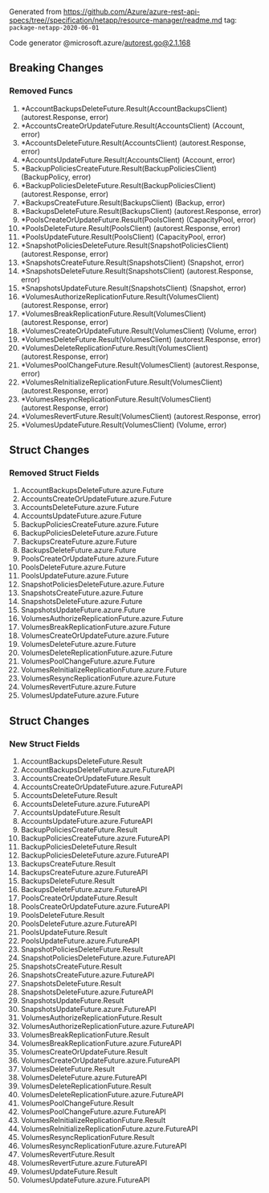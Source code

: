 Generated from https://github.com/Azure/azure-rest-api-specs/tree//specification/netapp/resource-manager/readme.md tag: `package-netapp-2020-06-01`

Code generator @microsoft.azure/autorest.go@2.1.168

## Breaking Changes

### Removed Funcs

1. *AccountBackupsDeleteFuture.Result(AccountBackupsClient) (autorest.Response, error)
1. *AccountsCreateOrUpdateFuture.Result(AccountsClient) (Account, error)
1. *AccountsDeleteFuture.Result(AccountsClient) (autorest.Response, error)
1. *AccountsUpdateFuture.Result(AccountsClient) (Account, error)
1. *BackupPoliciesCreateFuture.Result(BackupPoliciesClient) (BackupPolicy, error)
1. *BackupPoliciesDeleteFuture.Result(BackupPoliciesClient) (autorest.Response, error)
1. *BackupsCreateFuture.Result(BackupsClient) (Backup, error)
1. *BackupsDeleteFuture.Result(BackupsClient) (autorest.Response, error)
1. *PoolsCreateOrUpdateFuture.Result(PoolsClient) (CapacityPool, error)
1. *PoolsDeleteFuture.Result(PoolsClient) (autorest.Response, error)
1. *PoolsUpdateFuture.Result(PoolsClient) (CapacityPool, error)
1. *SnapshotPoliciesDeleteFuture.Result(SnapshotPoliciesClient) (autorest.Response, error)
1. *SnapshotsCreateFuture.Result(SnapshotsClient) (Snapshot, error)
1. *SnapshotsDeleteFuture.Result(SnapshotsClient) (autorest.Response, error)
1. *SnapshotsUpdateFuture.Result(SnapshotsClient) (Snapshot, error)
1. *VolumesAuthorizeReplicationFuture.Result(VolumesClient) (autorest.Response, error)
1. *VolumesBreakReplicationFuture.Result(VolumesClient) (autorest.Response, error)
1. *VolumesCreateOrUpdateFuture.Result(VolumesClient) (Volume, error)
1. *VolumesDeleteFuture.Result(VolumesClient) (autorest.Response, error)
1. *VolumesDeleteReplicationFuture.Result(VolumesClient) (autorest.Response, error)
1. *VolumesPoolChangeFuture.Result(VolumesClient) (autorest.Response, error)
1. *VolumesReInitializeReplicationFuture.Result(VolumesClient) (autorest.Response, error)
1. *VolumesResyncReplicationFuture.Result(VolumesClient) (autorest.Response, error)
1. *VolumesRevertFuture.Result(VolumesClient) (autorest.Response, error)
1. *VolumesUpdateFuture.Result(VolumesClient) (Volume, error)

## Struct Changes

### Removed Struct Fields

1. AccountBackupsDeleteFuture.azure.Future
1. AccountsCreateOrUpdateFuture.azure.Future
1. AccountsDeleteFuture.azure.Future
1. AccountsUpdateFuture.azure.Future
1. BackupPoliciesCreateFuture.azure.Future
1. BackupPoliciesDeleteFuture.azure.Future
1. BackupsCreateFuture.azure.Future
1. BackupsDeleteFuture.azure.Future
1. PoolsCreateOrUpdateFuture.azure.Future
1. PoolsDeleteFuture.azure.Future
1. PoolsUpdateFuture.azure.Future
1. SnapshotPoliciesDeleteFuture.azure.Future
1. SnapshotsCreateFuture.azure.Future
1. SnapshotsDeleteFuture.azure.Future
1. SnapshotsUpdateFuture.azure.Future
1. VolumesAuthorizeReplicationFuture.azure.Future
1. VolumesBreakReplicationFuture.azure.Future
1. VolumesCreateOrUpdateFuture.azure.Future
1. VolumesDeleteFuture.azure.Future
1. VolumesDeleteReplicationFuture.azure.Future
1. VolumesPoolChangeFuture.azure.Future
1. VolumesReInitializeReplicationFuture.azure.Future
1. VolumesResyncReplicationFuture.azure.Future
1. VolumesRevertFuture.azure.Future
1. VolumesUpdateFuture.azure.Future

## Struct Changes

### New Struct Fields

1. AccountBackupsDeleteFuture.Result
1. AccountBackupsDeleteFuture.azure.FutureAPI
1. AccountsCreateOrUpdateFuture.Result
1. AccountsCreateOrUpdateFuture.azure.FutureAPI
1. AccountsDeleteFuture.Result
1. AccountsDeleteFuture.azure.FutureAPI
1. AccountsUpdateFuture.Result
1. AccountsUpdateFuture.azure.FutureAPI
1. BackupPoliciesCreateFuture.Result
1. BackupPoliciesCreateFuture.azure.FutureAPI
1. BackupPoliciesDeleteFuture.Result
1. BackupPoliciesDeleteFuture.azure.FutureAPI
1. BackupsCreateFuture.Result
1. BackupsCreateFuture.azure.FutureAPI
1. BackupsDeleteFuture.Result
1. BackupsDeleteFuture.azure.FutureAPI
1. PoolsCreateOrUpdateFuture.Result
1. PoolsCreateOrUpdateFuture.azure.FutureAPI
1. PoolsDeleteFuture.Result
1. PoolsDeleteFuture.azure.FutureAPI
1. PoolsUpdateFuture.Result
1. PoolsUpdateFuture.azure.FutureAPI
1. SnapshotPoliciesDeleteFuture.Result
1. SnapshotPoliciesDeleteFuture.azure.FutureAPI
1. SnapshotsCreateFuture.Result
1. SnapshotsCreateFuture.azure.FutureAPI
1. SnapshotsDeleteFuture.Result
1. SnapshotsDeleteFuture.azure.FutureAPI
1. SnapshotsUpdateFuture.Result
1. SnapshotsUpdateFuture.azure.FutureAPI
1. VolumesAuthorizeReplicationFuture.Result
1. VolumesAuthorizeReplicationFuture.azure.FutureAPI
1. VolumesBreakReplicationFuture.Result
1. VolumesBreakReplicationFuture.azure.FutureAPI
1. VolumesCreateOrUpdateFuture.Result
1. VolumesCreateOrUpdateFuture.azure.FutureAPI
1. VolumesDeleteFuture.Result
1. VolumesDeleteFuture.azure.FutureAPI
1. VolumesDeleteReplicationFuture.Result
1. VolumesDeleteReplicationFuture.azure.FutureAPI
1. VolumesPoolChangeFuture.Result
1. VolumesPoolChangeFuture.azure.FutureAPI
1. VolumesReInitializeReplicationFuture.Result
1. VolumesReInitializeReplicationFuture.azure.FutureAPI
1. VolumesResyncReplicationFuture.Result
1. VolumesResyncReplicationFuture.azure.FutureAPI
1. VolumesRevertFuture.Result
1. VolumesRevertFuture.azure.FutureAPI
1. VolumesUpdateFuture.Result
1. VolumesUpdateFuture.azure.FutureAPI

